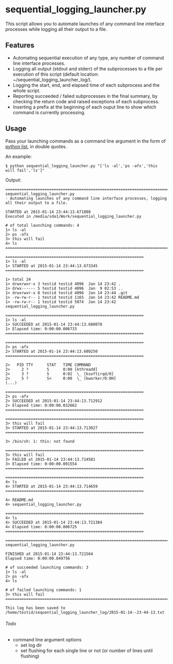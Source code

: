 # sequential_logging_launcher.py

This script allows you to automate launches of any command line interface processes while logging all their output to a file.

## Features
- Automating sequential execution of any type, any number of command line interface processes.
- Logging all output (stdout and stderr) of the subprocesses to a file per execution of this script (default location: ~/sequential_logging_launcher_log/).
- Logging the start, end, and elapsed time of each subprocess and the whole script.
- Reporting succeeded / falied subprocesses in the final summary, by checking the return code and raised exceptions of each subprocess.
- Inserting a prefix at the beginning of each ouput line to show which command is currently processing.

## Usage
Pass your launching commands as a command line argument in the form of [python list](http://www.tutorialspoint.com/python/python_lists.htm), in double quotes.  

An example:
```
$ python sequential_logging_launcher.py "['ls -al','ps -afx','this will fail','ls']"
```

Output:
```
================================================================================
sequential_logging_launcher.py
- Automating launches of any command line interface processes, logging all their output to a file.

STARTED at 2015-01-14 23:44:13.671808
Executed in /media/sda1/Work/sequential_logging_launcher.py

# of total launching commands: 4
1> ls -al
2> ps -afx
3> this will fail
4> ls
================================================================================

============================================================
1> ls -al
1> STARTED at 2015-01-14 23:44:13.673345
============================================================

1> total 24
1> drwxrwxr-x 3 testid testid 4096  Jan 14 23:42 .
1> drwx------ 5 testid testid 4096  Jan  9 02:53 ..
1> drwxrwxr-x 8 testid testid 4096  Jan 14 23:44 .git
1> -rw-rw-r-- 1 testid testid 1165  Jan 14 23:42 README.md
1> -rw-rw-r-- 1 testid testid 5074  Jan 14 23:42 sequential_logging_launcher.py

============================================================
1> ls -al
1> SUCCEEDED at 2015-01-14 23:44:13.680078
1> Elapsed time: 0:00:00.006733
============================================================

============================================================
2> ps -afx
2> STARTED at 2015-01-14 23:44:13.680250
============================================================

2>   PID TTY      STAT   TIME COMMAND
2>     2 ?        S      0:00 [kthreadd]
2>     3 ?        S      0:02  \_ [ksoftirqd/0]
2>     5 ?        S<     0:00  \_ [kworker/0:0H]
(...)

============================================================
2> ps -afx
2> SUCCEEDED at 2015-01-14 23:44:13.712912
2> Elapsed time: 0:00:00.032662
============================================================

============================================================
3> this will fail
3> STARTED at 2015-01-14 23:44:13.713027
============================================================

3> /bin/sh: 1: this: not found

============================================================
3> this will fail
3> FAILED at 2015-01-14 23:44:13.714581
3> Elapsed time: 0:00:00.001554
============================================================

============================================================
4> ls
4> STARTED at 2015-01-14 23:44:13.714659
============================================================

4> README.md
4> sequential_logging_launcher.py

============================================================
4> ls
4> SUCCEEDED at 2015-01-14 23:44:13.721384
4> Elapsed time: 0:00:00.006725
============================================================

================================================================================
sequential_logging_launcher.py

FINISHED at 2015-01-14 23:44:13.721564
Elapsed time: 0:00:00.049756

# of succeeded launching commands: 3
1> ls -al
2> ps -afx
4> ls

# of failed launching commands: 1
3> this will fail
================================================================================

This log has been saved to /home/testid/sequential_logging_launcher_log/2015-01-14--23-44-13.txt
```

###### Todo
- command line argument options
  - set log dir
  - set flushing for each single line or not (or number of lines until flushing)
